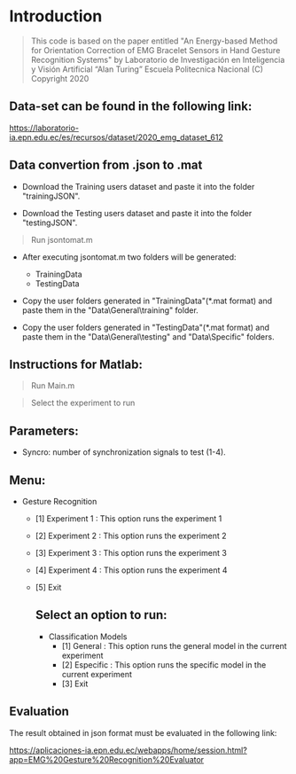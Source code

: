 # Introduction

> This code is based on the paper entitled "An Energy-based Method for Orientation Correction of EMG Bracelet Sensors in Hand Gesture Recognition Systems" by Laboratorio de Investigación en Inteligencia y Visión Artificial “Alan Turing”
Escuela Politecnica Nacional
(C) Copyright 2020
## Data-set can be found in the following link:
https://laboratorio-ia.epn.edu.ec/es/recursos/dataset/2020_emg_dataset_612

## Data convertion from .json to .mat 
* Download the Training users dataset and paste it into the folder "trainingJSON".

* Download the Testing users dataset and paste it into the folder "testingJSON".

> Run jsontomat.m

* After executing jsontomat.m two folders will be generated:
   * TrainingData 
   * TestingData 
* Copy the user folders generated in "TrainingData"(*.mat format) and paste them in the "Data\General\training" folder.

* Copy the user folders generated in "TestingData"(*.mat format) and paste them in the "Data\General\testing" and "Data\Specific" folders.

## Instructions for Matlab:

> Run Main.m

> Select the experiment to run
## Parameters:
* Syncro: number of synchronization signals to test (1-4).

## Menu:

* Gesture Recognition
  * [1] Experiment 1       : This option runs the experiment 1
  * [2] Experiment 2       : This option runs the experiment 2
  * [3] Experiment 3       : This option runs the experiment 3
  * [4] Experiment 4       : This option runs the experiment 4
  * [5] Exit
 
      ## Select an option to run: 

      * Classification Models
        * [1] General       : This option runs the general model in the current experiment 
        * [2] Especific     : This option runs the specific model in the current experiment 
        * [3] Exit
## Evaluation
The result obtained in json format must be evaluated in the following link:

https://aplicaciones-ia.epn.edu.ec/webapps/home/session.html?app=EMG%20Gesture%20Recognition%20Evaluator
